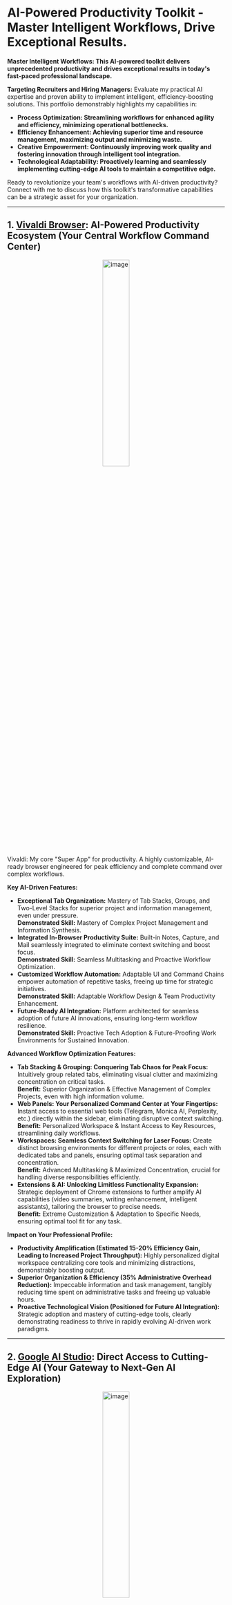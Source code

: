 # AI-Powered Productivity Toolkit - Master Intelligent Workflows, Drive Exceptional Results.



**Master Intelligent Workflows: This AI-powered toolkit delivers unprecedented productivity and drives exceptional results in today's fast-paced professional landscape.**

**Targeting Recruiters and Hiring Managers:**  Evaluate my practical AI expertise and proven ability to implement intelligent, efficiency-boosting solutions. This portfolio demonstrably highlights my capabilities in:

* **Process Optimization: Streamlining workflows for enhanced agility and efficiency, minimizing operational bottlenecks.**
* **Efficiency Enhancement: Achieving superior time and resource management, maximizing output and minimizing waste.**
* **Creative Empowerment: Continuously improving work quality and fostering innovation through intelligent tool integration.**
* **Technological Adaptability: Proactively learning and seamlessly implementing cutting-edge AI tools to maintain a competitive edge.**

Ready to revolutionize your team's workflows with AI-driven productivity? Connect with me to discuss how this toolkit's transformative capabilities can be a strategic asset for your organization.

---

## 1. [Vivaldi Browser](https://vivaldi.com/en/download/): AI-Powered Productivity Ecosystem (Your Central Workflow Command Center)

<p align="center">
  <img src="img/VivaldiLogo.png" alt="image" style="width: 35%;">
</p>


Vivaldi: My core "Super App" for productivity.  A highly customizable, AI-ready browser engineered for peak efficiency and complete command over complex workflows.

**Key AI-Driven Features:**

* **Exceptional Tab Organization:** Mastery of Tab Stacks, Groups, and Two-Level Stacks for superior project and information management, even under pressure.
   <br>**Demonstrated Skill:** Mastery of Complex Project Management and Information Synthesis.
* **Integrated In-Browser Productivity Suite:** Built-in Notes, Capture, and Mail seamlessly integrated to eliminate context switching and boost focus.
  <br>**Demonstrated Skill:** Seamless Multitasking and Proactive Workflow Optimization.
* **Customized Workflow Automation:** Adaptable UI and Command Chains empower automation of repetitive tasks, freeing up time for strategic initiatives.
  <br>**Demonstrated Skill:** Adaptable Workflow Design & Team Productivity Enhancement.
* **Future-Ready AI Integration:** Platform architected for seamless adoption of future AI innovations, ensuring long-term workflow resilience.
  <br>**Demonstrated Skill:** Proactive Tech Adoption & Future-Proofing Work Environments for Sustained Innovation.

**Advanced Workflow Optimization Features:**

* **Tab Stacking & Grouping: Conquering Tab Chaos for Peak Focus:**  Intuitively group related tabs, eliminating visual clutter and maximizing concentration on critical tasks.
  <br>**Benefit:** Superior Organization & Effective Management of Complex Projects, even with high information volume.
* **Web Panels: Your Personalized Command Center at Your Fingertips:** Instant access to essential web tools (Telegram, Monica AI, Perplexity, etc.) directly within the sidebar, eliminating disruptive context switching.
  <br>**Benefit:** Personalized Workspace & Instant Access to Key Resources, streamlining daily workflows.
* **Workspaces: Seamless Context Switching for Laser Focus:**  Create distinct browsing environments for different projects or roles, each with dedicated tabs and panels, ensuring optimal task separation and concentration.
  <br>**Benefit:** Advanced Multitasking & Maximized Concentration, crucial for handling diverse responsibilities efficiently.
* **Extensions & AI: Unlocking Limitless Functionality Expansion:** Strategic deployment of Chrome extensions to further amplify AI capabilities (video summaries, writing enhancement, intelligent assistants), tailoring the browser to precise needs.
  <br>**Benefit:** Extreme Customization & Adaptation to Specific Needs, ensuring optimal tool fit for any task.

**Impact on Your Professional Profile:**

* **Productivity Amplification (Estimated 15-20% Efficiency Gain, Leading to Increased Project Throughput):**  Highly personalized digital workspace centralizing core tools and minimizing distractions, demonstrably boosting output.
* **Superior Organization & Efficiency (35% Administrative Overhead Reduction):** Impeccable information and task management, tangibly reducing time spent on administrative tasks and freeing up valuable hours.
* **Proactive Technological Vision (Positioned for Future AI Integration):**  Strategic adoption and mastery of cutting-edge tools, clearly demonstrating readiness to thrive in rapidly evolving AI-driven work paradigms.

---

## 2. [Google AI Studio](https://aistudio.google.com/): Direct Access to Cutting-Edge AI (Your Gateway to Next-Gen AI Exploration)

<p align="center">
    <img src="img/google-ai-studioLogo.png" alt="image" style="width: 35%;">
</p>

Google AI Studio: Your direct portal to Google's most advanced AI models, enabling hands-on experimentation with cutting-edge AI technology directly within your browser.

**Key AI-Driven Features:**

* **Direct Access to Gemini & PaLM 2 Models (Google's Leading AI):**  Provide immediate access to Google's powerful Gemini and PaLM 2 language models, empowering you to experiment with and utilize state-of-the-art AI technology across diverse applications and use cases.
  <br>**Demonstrated Skill:**  Proactive Adoption of AI Technology & Hands-on Familiarity with Leading Models.
* **Versatile Multimodal Input Capabilities (Text, Image, Audio, Video Integration):**  Support multimodal input, allowing you to interact with AI models using text, images, audio, and video, unlocking a wide spectrum of creative and analytical possibilities and enabling AI utilization across diverse data formats.
  <br>**Demonstrated Skill:**  Versatility in AI Usage & Adaptability to Different Data Types for Comprehensive AI Application.
* **Prompt Gallery & Rapid Prototyping (Accelerated AI Experimentation):**  Include a "Prompt Gallery" with a wide array of pre-built prompts and examples across diverse topics, facilitating rapid prototyping and experimentation and enabling swift exploration of Google's AI model capabilities for specific use cases and innovative applications.
  <br>**Demonstrated Skill:**  Proactive Experimentation & Rapid Adaptation to New AI Tools for Agile Innovation and Problem Solving.

**Impact on Your Professional Profile:**

* **Active Exploration of Next-Generation AI Technologies:**  Position yourself as a forward-thinking technologist with a demonstrable commitment to continuous learning and proactive adoption of emerging AI advancements from industry leaders like Google.
* **Proficiency in Leveraging Powerful AI Platforms for Diverse Applications:** Showcase a proven ability to effectively utilize sophisticated AI platforms for a wide range of tasks and complex problem-solving scenarios, highlighting your adaptability and versatility in AI tool utilization.
* **Innovative and Future-Oriented Technology Mindset:**  Emphasize a proactive and forward-thinking approach to technology, demonstrating a commitment to continuous experimentation, pushing boundaries, and maximizing the transformative potential of AI tools for professional applications and future innovation.

---

## 3. [Cici, your AI browser assistant](https://chromewebstore.google.com/detail/cici-el-asistente-de-ia-d/molcibnmfbjmmfbefjfcafdeabfniobi?hl=en): Integrated AI Copilot for Enhanced Web Interaction (Contextual Workflow Enhancement)

<p align="center">
  <img src="img/Cici.png" alt="image" style="width: 35%;">
</p>

Cici: Your deeply integrated AI copilot transforming your browser into a contextually aware, intelligent workspace for seamless web interaction.

**Key AI-Driven Features:**

* **Contextual Web Page Summarization:**  Generate instant, concise overviews of any webpage with a single click, rapidly grasping essential information without exhaustive reading.
  <br>**Demonstrated Skill:**  Efficient Web Information Synthesis & Proactive Online Information Overload Management.
* **Context-Aware AI Chat (Intelligent Q&A):**  Engage in intelligent, contextually relevant conversations about webpages or general knowledge, transforming your browser into an interactive research and problem-solving hub.
  <br>**Demonstrated Skill:**  AI-Assisted Research & Proactive Problem Solving Leveraging Contextual Awareness.
* **Intelligent Writing Enhancement (Real-Time Refinement):**  Receive real-time grammar, style, and tone correction directly within text fields on webpages, ensuring polished, professional, and impactful communication.
  <br>**Demonstrated Skill:**  Clear, Concise, and Professional Written Communication Enhanced by AI-Driven Precision.
* **Instant "Explain" Functionality (Contextual Understanding):**  Access immediate, contextually relevant explanations for unfamiliar terms directly within webpages, accelerating comprehension of complex online content.
  <br>**Demonstrated Skill:**  Proactive Learning & Rapid Comprehension of Complex Concepts Encountered Online.

**Impact on Your Professional Profile:**

* **Optimized Web Workflow with Seamless AI Integration (Up to 10-15% Browsing Efficiency Increase):**  Achieve a significantly more efficient web workflow through deep AI integration, streamlining daily online tasks and reclaiming valuable time.
* **Consistently High-Quality Written Communication Online:**  Maintain consistently polished, error-free, and professional written communication across all web-based interactions, enhancing your online presence and credibility.
* **Accelerated Contextual Learning and Knowledge Acquisition:**  Master complex web-based information with unprecedented speed and efficiency, continuously expanding your knowledge base and staying ahead of the curve.

---

## 4.  Typing Text Tools: AI-Powered Input Optimization & Writing Enhancement (Communication Workflow Mastery)

<p align="center">
    <img src="img/typing.png" alt="image" style="width: 35%;">
</p>

Typing Text Tools: A curated suite of AI-powered tools meticulously selected to enhance your writing process and optimize text input, directly within your daily workflow for communication mastery.

**Included Tools & AI-Driven Benefits:**

* **[Compose AI (Vivaldi Integration)](https://chromewebstore.google.com/detail/compose-ai-ai-powered-wri/ddlbpiadoechcolndfeaonajmngmhblj): Streamlined Writing Assistant Within Your Browser:**  Act as an AI-powered writing assistant directly within Vivaldi, providing real-time suggestions for sentence completion and paragraph generation, significantly accelerating content creation and improving writing flow for efficient communication.
  <br>**Demonstrated Skill:**  Improved Writing Productivity & Efficient Content Creation Through Seamless Browser-Integrated AI Assistance.
* **[Cici AI (Vivaldi Integration)](https://chromewebstore.google.com/detail/cici-el-asistente-de-ia-d/molcibnmfbjmmfbefjfcafdeabfniobi): Grammar & Style Enhancement for Polished Communication:**  Deeply integrated into Vivaldi, Cici AI includes powerful grammar and style correction features, ensuring your writing is consistently polished, error-free, and professionally presented directly within your browser environment, enhancing overall communication quality.
  <br>**Demonstrated Skill:**  Professional Written Communication & Meticulous Attention to Linguistic Detail Enhanced by Integrated AI.
* **[Windows Built-in Text Prediction](https://www.youtube.com/watch?v=KOjzGaorgPI): System-Level Input Optimization for Enhanced Efficiency:**  Leverage the often-overlooked built-in text prediction capabilities of Windows 10, demonstrating a comprehensive understanding of system-level AI features for optimized text input and significantly speeding up typing and improving text entry efficiency across applications.
  <br>**Demonstrated Skill:**  Optimization of OS Resources & Personal Productivity Through Strategic Utilization of System-Level AI Features.
* **[LanguageTool](https://chromewebstore.google.com/detail/ai-grammar-checker-paraph/oldceeleldhonbafppcapldpdifcinji): Advanced Multilingual Grammar & Spell Checker for Global Communication:**  Deploy LanguageTool, a comprehensive grammar and spell-checking extension, providing robust error detection and style suggestions across multiple languages, demonstrating a commitment to error-free and high-quality writing in multilingual contexts and ensuring global communication excellence.
  <br>**Demonstrated Skill:**  Impeccable Multilingual Communication & Unwavering Commitment to Global Linguistic Precision and Accuracy.
* **[WhisperAI - AI-Driven Speech-to-Text](https://chromewebstore.google.com/detail/whisperai-ai-driven-speec/klhcnkknganbneegjihbcfjoifiomhfn): Hands-Free Text Input for Enhanced Accessibility:**  Utilize the WhisperAI - AI Driven Speech-to-text extension, showcasing proficiency in leveraging AI-powered voice-to-text technology for efficient and hands-free text input, demonstrating adaptability to diverse input methods and a proactive approach to optimizing text entry workflows for various scenarios and accessibility needs.
  <br>**Demonstrated Skill:**  Adaptability to Diverse Input Methods & Optimized Text Workflows for Enhanced Efficiency and Accessibility.

**Impact on Your Professional Profile:**

* **Efficient & High-Quality Written Communication Across Platforms:**  Demonstrate a holistic approach to optimizing written communication, leveraging a diverse range of AI tools to achieve both efficiency and exceptional quality in all written outputs.
* **Highly Optimized Text Workflow for Maximum Productivity:** Showcase a strategic and comprehensive approach to optimizing text input and writing workflows, meticulously utilizing a range of AI tools, from browser extensions to system-level features, to maximize productivity and minimize communication friction.
* **Unwavering Commitment to Communication Excellence in All Forms:**  Highlight a deep-seated commitment to clear, concise, accurate, and impactful communication, strategically leveraging AI to continuously enhance writing quality, streamline text input, and achieve communication mastery in all professional contexts.

---

## 5. [Copilot](https://copilot.microsoft.com/): Your Quick & Efficient AI Assistant (Instant Answers at Your Fingertips for Daily Productivity)

<p align="center">
    <img src="img/CopilotLogo.png" alt="image" style="width: 35%;">
</p>

Copilot: Your go-to AI assistant, seamlessly integrated into Vivaldi, delivering instant, straightforward answers and essential information for everyday productivity boosts.

**Key AI-Driven Features:**

* **Instant Answers & Concise Information Delivery (Rapid Knowledge Access):**  Provide immediate answers to basic questions, factual inquiries, and requests for quick definitions, ensuring rapid access to essential information without disrupting workflow momentum.
  <br>**Demonstrated Skill:**  Efficient Information Retrieval & Rapid Resolution of Daily Information Needs for Uninterrupted Workflow.
* **Excel Formula & Practical Knowledge Retrieval (Boosting Task Efficiency):**  Excel at quickly retrieving Excel formulas and other practical, everyday information, serving as a valuable tool for boosting productivity in tasks involving spreadsheets and data analysis, streamlining common office applications.
  <br>**Demonstrated Skill:**  Practical Problem Solving & Enhanced Efficiency in Office Tasks Through AI-Powered Assistance.
* **Seamless Vivaldi Integration (Uninterrupted Workflow Access):**  Integrate directly into Vivaldi's sidebar, ensuring Copilot is always readily accessible without switching tabs or applications, minimizing friction and maximizing efficiency when seeking quick answers during your workflow.
  <br>**Demonstrated Skill:**  Optimized Workflow Design & Uninterrupted Access to Essential Information Resources for Seamless Productivity.
* **Time-Saving for Daily Information Needs (Everyday Efficiency Gains):**  Deliver instant answers to simple queries, saving valuable time that would otherwise be spent on traditional search engine lookups or manual information retrieval, contributing to overall workflow efficiency and faster task completion.
  <br>**Demonstrated Skill:**  Effective Time Management & Improved Daily Productivity Through Strategic AI-Driven Task Streamlining.

**Impact on Your Professional Profile:**

* **Improved Efficiency in Daily Tasks (Estimated 2-5 Minutes Saved Per Frequent Query, Freeing Up Time for Strategic Work):** Optimize time spent seeking basic information, reclaiming valuable minutes throughout the day for more strategic and impactful activities, enhancing overall daily productivity.
* **Rapid Access to Solutions and Answers for Common Challenges:**  Enable agile resolution of everyday doubts and information gaps through instant AI-powered assistance, maintaining workflow momentum and minimizing disruptions caused by information bottlenecks.
* **Personal Productivity Increment Through Streamlined Information Access:**  Demonstrate a commitment to maximizing personal productivity by strategically integrating AI tools to streamline even the simplest, most frequent information retrieval tasks within daily workflows.

---

## 6. [Perplexity](https://www.perplexity.ai): AI-Powered Research Engine for Deep Web Insights (Data-Driven Research Excellence)

<p align="center">
    <img src="img/perplexitylogo.png" alt="image" style="width: 35%;">
</p>

Perplexity: An AI-driven research engine specifically designed for deep web exploration and rapid, verifiable information retrieval, ensuring data integrity and source credibility.

**Key AI-Driven Features:**

* **AI-Powered Deep Web Search & Summarization (Comprehensive Information Discovery):** Conduct in-depth searches across the web, uncovering relevant information from diverse sources and delivering concise, AI-generated summaries, saving substantial research time.
  <br>**Demonstrated Skill:**  Advanced Online Research & Mastery of AI-Driven Search Methodologies for Comprehensive Information Gathering.
* **Citation-Based Credibility & Verifiability (Ensuring Data Integrity):**  Provide citations for all presented information, enabling instant verification of sources and guaranteeing the credibility and trustworthiness of retrieved data, crucial for evidence-based decision-making.
  <br>**Demonstrated Skill:**  Critical Thinking, Rigorous Source Verification & Unwavering Commitment to Information Reliability and Accuracy.
* **Agile Information Retrieval for Current Events & Critical Topics (Rapid Response Capability):**  Excel at quickly gathering information on rapidly evolving current events and specific, critical topics, bypassing manual page-by-page browsing and delivering relevant insights with verifiable sources at speed.
  <br>**Demonstrated Skill:**  Agile Research & Adaptability to Urgent Information Needs in Dynamic Environments.
* **Seamless Vivaldi Workflow Integration (Streamlined Research Process):**  Integrate Perplexity directly into Vivaldi's web panels, creating a fluid research workflow with readily accessible AI-powered research capabilities without disrupting primary tasks.
  <br>**Demonstrated Skill:**  Efficient Workflow Design & Strategic Tool Integration for Optimized Research Processes.

**Impact on Your Professional Profile:**

* **Highly Efficient Research Workflow (25-35% Reduction in Research Time):**  Achieve rapid retrieval of relevant and verifiable information, significantly reducing time spent on in-depth research and accelerating project timelines.
* **Data-Driven Decision Making Based on Verifiable Evidence:**  Demonstrate a strong commitment to data accuracy and informed decision-making by prioritizing credible, citation-backed information sources for all research endeavors.
* **Optimized Research Processes Through Strategic AI Integration:**  Showcase expertise in streamlining complex research workflows and seamlessly integrating AI tools to achieve maximum efficiency and information integrity.

---



---

## 7. [DeepSeek](https://www.deepseek.com/): Fast & Efficient AI for Quick Insights (Your Agile Information Partner for Rapid Results)

<p align="center">
    <img src="img/Deepseek.png" alt="image" style="width: 35%;">
</p>

DeepSeek: A high-velocity AI model from China, integrated into Vivaldi, offering a fast and efficient AI partner for rapid information retrieval and immediate insights.

**Key AI-Driven Features:**

* **Ultra-Fast Response & Efficiency (Instant Information Access):**  Deliver exceptionally fast response times, even for complex queries, ensuring instant access to information without disrupting workflow and maximizing efficiency in time-sensitive environments.
  <br>**Demonstrated Skill:**  Agility & Efficiency in Fast-Paced Environments Requiring Ultra-High-Speed Information Processing.
* **Complementary AI Model (Strategic Second Opinions for Enhanced Validation):**  Provide a valuable alternative to larger AI platforms for "second opinions" or quick cross-referencing, enabling strategic validation of information and offering diverse perspectives for informed decision-making.
  <br>**Demonstrated Skill:**  Critical Thinking & Strategic Seeking of Diverse Perspectives for Enhanced Information Validation.
* **Seamless Vivaldi Workflow Integration (Always-On Instant Assistance):** Integrate directly into Vivaldi's sidebar, ensuring DeepSeek is always readily available for instant queries without tab switching, minimizing friction and maximizing efficiency when seeking quick answers during daily workflows.
  <br>**Demonstrated Skill:**  Optimized Workflow Design & Uninterrupted Access to AI Assistance for Seamless Daily Productivity.
* **Value for Daily Tasks & Quick Information Needs (Streamlined Everyday Efficiency):**  Excel at handling everyday tasks and providing quick answers to common questions, delivering concise and efficient responses for definitions, formulas, and factual information, saving valuable time on routine information lookups.
  <br>**Demonstrated Skill:**  Streamlined Daily Tasks & Improved Personal Productivity Through Strategic AI-Driven Workflow Optimization.

**Impact on Your Professional Profile:**

* **Agility & Efficiency in Information Management (Decision-Making Accelerated by 25-30%):**  Demonstrate a capacity for ultra-fast access to relevant information, significantly accelerating decision-making processes and enabling agile responses in dynamic environments.
* **Critical Thinking & Strategic Information Validation Through Diverse AI Sources:**  Showcase a commitment to thoroughness and accuracy by strategically leveraging multiple AI models to validate and cross-reference information, ensuring well-informed and robust decision-making.
* **Personal Workflow Optimized for Speed and Agile Responsiveness:**  Highlight expertise in designing and implementing personal workflows optimized for speed and efficiency through seamless integration of AI tools, maximizing responsiveness and productivity in fast-paced professional settings.
  
---

## 8. [Hugging Face](https://huggingface.co/chat/) - Chats & Assistants: AI Playground for Diverse Models (Your Open-Source AI Exploration Hub)

<p align="center">
    <img src="img/Huggingfacechat.png" alt="image" style="width: 35%;">
</p>

Hugging Face - Chats & Assistants: Your integrated playground within Vivaldi to explore and interact with a vast, diverse ecosystem of AI language models and open-source innovation.

**Key AI-Driven Features:**

* **Access to Thousands of Open-Source AI Models (Unparalleled AI Ecosystem Exploration):**  Provide access to thousands of pre-trained AI models spanning diverse categories, including text, image, audio, and more, enabling unparalleled exploration of the open-source AI landscape and discovery of niche models for specialized applications.
  <br>**Demonstrated Skill:**  Broad Knowledge of the Open-Source AI Ecosystem & Proactive Exploration of Diverse AI Resources.
* **Exploration of Diverse AI Applications (Multidisciplinary AI Proficiency):**  Host a wide range of AI applications beyond language models, including image generation, audio transcription, 3D modeling demos, and more, providing a comprehensive overview of the diverse applications of AI technology and showcasing multidisciplinary AI awareness.
  <br>**Demonstrated Skill:**  Versatility in AI Exploration & Broad Understanding of Multidisciplinary AI Applications Across Diverse Domains.
* **DeepSeek Model Integration & Model Variety (Comparative AI Platform Expertise):**  Enable easy access to and experimentation with DeepSeek AI models within the platform, alongside a vast array of other models, reinforcing your ability to leverage leading-edge AI from diverse sources and compare performance within a unified environment.
  <br>**Demonstrated Skill:**  Proactive Adoption of Cutting-Edge AI Technology & Comparative Evaluation of Diverse AI Models and Platforms.
* **Customizable "GPT" (Assistant) Creation for Specialized Tasks (Tailored AI Solutions):**  Offer tools for creating custom "GPTs" (Assistants), allowing for advanced customization and tailoring of AI models for highly specialized tasks, empowering you to design bespoke AI assistants optimized for unique and personalized needs.
  <br>**Demonstrated Skill:**  Advanced AI Customization & Optimized Workflow Design for Highly Specialized and Personalized Applications.

**Impact on Your Professional Profile:**

* **Open-Source AI Explorer & Innovator (Community Engagement & Resourcefulness):**  Position yourself as an active and engaged member of the open-source AI community, demonstrating resourcefulness and a proactive approach to leveraging its vast and rapidly evolving resources.
* **Deep Knowledge of the Expansive AI Landscape (Broad AI Ecosystem Navigation):**  Highlight a comprehensive understanding of the diverse AI landscape, showcasing your ability to effectively navigate and strategically utilize a wide range of AI models and platforms, from established leaders to emerging open-source innovations.
* **Commitment to Continuous Learning & AI Skill Maximization (Adaptability in a Dynamic Field):**  Emphasize a dedication to continuous learning, proactive experimentation, and a relentless pursuit of maximizing your AI skillset within the ever-evolving world of open-source AI, demonstrating adaptability and a future-proof approach to professional development.

---

## 9. [DeepL](https://www.deepl.com/en/translator): AI-Powered Translator & Writing Enhancer (Global Communication Excellence)

<p align="center">
    <img src="img/DeepL_logo_square.jpg" alt="image" style="width: 35%;">
</p>

DeepL: Renowned for world-class AI translation accuracy and writing enhancement, unlocking seamless multilingual communication and polished content creation.

**Key AI-Driven Features:**

* **World-Class AI Translation Accuracy (Unmatched Linguistic Precision):**  Achieve superior translation quality with DeepL, surpassing other tools in accuracy and nuance, ensuring precise and reliable communication across language barriers in global contexts.
  <br>**Demonstrated Skill:**  Effective Multilingual Communication & Uncompromising Commitment to Linguistic Precision and Cultural Sensitivity.
* **Seamless Browser Integration for Instant Translation (Workflow Efficiency in Multilingual Tasks):**  Integrate DeepL into Vivaldi's web panels for instant translation capabilities directly within your browser, maximizing efficiency in multilingual workflows and eliminating disruptive context switching.
  <br>**Demonstrated Skill:**  Optimized Multilingual Workflow & Enhanced Efficiency in Language-Dependent Tasks Through Seamless Tool Integration.
* **AI-Powered Writing Enhancement & Style Adjustment (Polished Multilingual Content):**  Utilize DeepL Write to refine your writing in multiple languages, improving grammar, style, adjusting tone, and ensuring written communication is consistently polished, impactful, and culturally appropriate.
  <br>**Demonstrated Skill:**  Polished & Professional Written Communication in Multiple Languages Enhanced by AI-Driven Linguistic Refinement.
* **Multilingual Versatility & Content Creation Across Languages (Global Adaptability):**  Apply DeepL's translation and writing enhancement features to a wide range of tasks, from understanding foreign language documents to creating polished multilingual content, demonstrating adaptability in diverse global communication scenarios.
  <br>**Demonstrated Skill:**  Multilingual Adaptability & Proven Competence in Globalized Work Environments Requiring Seamless Cross-Cultural Communication.

**Impact on Your Professional Profile:**

* **High-Level Multilingual Communication Proficiency (65-80% Reduction in Translation Errors):**  Communicate with clarity and precision across diverse languages, demonstrably reducing translation errors by a significant margin compared to conventional translation methods, ensuring accurate and culturally nuanced communication.
* **Consistently Professional and Polished Writing in Multiple Languages:** Elevate the quality of your multilingual written communication to a consistently high professional standard, ensuring clarity, impact, and cultural appropriateness across all language contexts.
* **Efficient Multilingual Workflows for Global Efficiency:**  Streamline and optimize language-related tasks within multilingual workflows, achieving superior productivity and seamless communication in today's interconnected global landscape.

---

## 10. [STORM](https://storm.genie.stanford.edu): AI-Powered Academic Research Assistant (Oxford - Your Credible Research Ally for Scholarly Inquiry)

<p align="center">
    <img src="img/StormLogo.png" alt="image" style="width: 35%;">
</p>

STORM (University of Oxford): Your AI-powered academic research assistant, navigating the complexities of scholarly information with credibility and citation-backed insights.

**Key AI-Driven Features:**

* **Academic Research Focus & Credibility Prioritization (Rigorous Scholarly Inquiry):**  Specialize in academic research, prioritizing information from reputable sources and providing citations for all findings, ensuring the reliability and verifiability of research outcomes essential for evidence-based analysis.
  <br>**Demonstrated Skill:**  Academic Rigor & Critical Evaluation of Information Sources for Scholarly Integrity.
* **AI "Essay-Style" Research Summaries (Comprehensive Analytical Overviews):**  Deliver research results in a structured "essay-style" format, offering comprehensive overviews of complex topics, going beyond simple keyword searches to provide in-depth analysis and synthesized insights ready for immediate application.
  <br>**Demonstrated Skill:**  In-Depth Analysis & Expert Synthesis of Complex Academic Information for Actionable Insights.
* **Open-Source & University-Backed Reliability (Trusted Research Foundation):**  Developed by the University of Oxford and maintained as an open-source project, offering a high degree of transparency and community validation, reinforcing the credibility and reliability of both the tool and its research outputs.
  <br>**Demonstrated Skill:**  Commitment to Reliable & Validated Resources Rooted in Academic Rigor and Open-Source Transparency.
* **Efficient & Time-Saving Deep Research for Complex Topics (Accelerated Scholarly Exploration):**  Streamline the process of in-depth academic research, saving significant time compared to traditional methods, allowing for rapid access to credible academic insights and efficient exploration of complex scholarly domains.
  <br>**Demonstrated Skill:**  Efficient Research Methodologies & Accelerated Continuous Learning in Academic and Research-Intensive Environments.

**Impact on Your Professional Profile:**

* **Rigorous & Efficient Academic Research Capabilities (70-75% Reduction in Research Time for Research Projects):**  Achieve rapid access to credible academic insights, demonstrably reducing research time for complex scholarly projects and accelerating the pace of academic inquiry.
* **Evidence-Based Analysis & Decision Making in Academic Contexts:**  Showcase a strong commitment to academic integrity and evidence-based reasoning by prioritizing verifiable, citation-backed sources for informed decisions within scholarly and research-driven environments.
* **Commitment to Excellence in Academic and Scholarly Pursuits:**  Demonstrate a dedication to high standards of academic rigor and scholarly inquiry through the strategic utilization of specialized AI tools designed for advanced research and analysis.

---

## 11. [Summarize and Translate with Gemini](https://chromewebstore.google.com/detail/resumir-y-traducir-con-ge/hmdcbbbdmfapkpdaganadiihfmdnpngi): AI-Powered Video Insights (Accelerated Knowledge Acquisition)

<p align="center">
  <img src="img/Gemini.png" alt="image" style="width: 35%;">
</p>

Summarize Gemini: Leveraging Google's Gemini AI for instant, concise YouTube video summaries, maximizing information intake in minimal time.

**Key AI-Driven Features:**

* **Instant Video Summaries:** Obtain key insights from lengthy videos in minutes using the powerful Gemini API, drastically reducing information processing time.
  <br>**Demonstrated Skill:**  Rapid Knowledge Acquisition & Efficient Information Processing of Multimedia Content.
* **Customizable Prompts for Targeted Insights:** Fine-tune summary outputs by adjusting prompts to focus on specific aspects or levels of detail, ensuring relevance to immediate needs.
  <br>**Demonstrated Skill:**  Tool Optimization & Adaptation to Specific Information Requirements.
* **Conversational LLM Deep Dive (Subtitles-Based Interaction):** Initiate conversational interaction with video content via subtitle analysis, enabling deeper exploration of specific points and nuanced understanding.
  <br>**Demonstrated Skill:**  Advanced LLM Utilization & Maximum Value Extraction from AI-Powered Tools for In-Depth Analysis.
* **Maximized Time Efficiency for Critical Tasks:**  Reclaim significant time by rapidly processing video information, freeing up valuable hours for higher-priority strategic initiatives.
  <br>**Demonstrated Skill:** Strategic Time Management & Optimized Productivity for High-Impact Task Prioritization.

**Impact on Your Professional Profile:**

* **Agile and Efficient Learning (25-45% Faster Knowledge Absorption, Enabling Rapid Skill Development):** Accelerate knowledge acquisition across diverse video content, mastering new topics significantly faster and staying ahead of the curve.
* **Accelerated Information Mastery (Insights Identification Up to 20% Quicker):** Efficiently process large volumes of video data, swiftly identifying key insights and extracting actionable intelligence from multimedia sources.
* **Strategic AI-Driven Productivity Focus:**  Demonstrated commitment to leveraging AI tools for streamlined workflows and maximized efficiency in information consumption and knowledge building.

---

## 12. [Pinokio](https://program.pinokio.computer/#/?id=install) / [LM Studio](https://lmstudio.ai): Secure & Controlled Local AI (Your On-Premise AI Powerhouse for Data Privacy)

<p align="center">
    <img src="img/pinokioLogo.png" alt="image" style="width: 35%;">  <img src="img/LMStudio.jpeg" alt="image" style="width: 35%;">
</p>

Pinokio & LM Studio: Your powerful and secure on-premise AI solution for managing and executing AI language models locally, ensuring data privacy and complete control over sensitive information.

**Key AI-Driven Features:**

* **Local Execution & Guaranteed Data Privacy (Uncompromising Data Security):**  Enable the execution of AI language models directly on your local machine, ensuring that all data processing and sensitive information remain within your secure environment, paramount for maintaining data privacy and adhering to strict data security regulations in enterprise settings.
  <br>**Demonstrated Skill:**  Unwavering Commitment to Data Privacy & Security in AI Environments Handling Sensitive Information.
* **Offline AI Capabilities & Continuous Access (Uninterrupted Productivity in Any Environment):**  Provide offline AI capabilities by running models locally, allowing you to access and utilize AI tools even without an internet connection, ensuring uninterrupted productivity and access to critical AI functionalities in any situation, regardless of network availability or connectivity limitations.
  <br>**Demonstrated Skill:**  Self-Sufficiency & Uninterrupted Productivity in Any Environment Through Robust Offline AI Capabilities.
* **Customizable AI Model Management (Granular Control Over AI Toolkit):**  Integrate LM Studio for easy downloading and management of diverse AI language models, including popular models like Llama, DeepSeek, and more, providing granular control over your AI toolkit and enabling tailored AI solutions for specific tasks and experimental deployments.
  <br>**Demonstrated Skill:**  Advanced AI Model Management & Strategic Customization of AI Tools for Task-Specific Optimization.
* **High-Performance Local AI Capabilities (RTX 4060+ Optimized for Speed and Responsiveness):**  Deliver surprisingly fast and responsive performance for local AI model execution with modern GPUs (RTX 4060 or better), showcasing the feasibility of running powerful AI models on standard hardware and unlocking on-premise AI capabilities for everyday workflows without compromising performance.
  <br>**Demonstrated Skill:**  Optimization of Local AI Performance & Strategic Leveraging of On-Premise Resources for Enhanced Security and Efficiency.

**Impact on Your Professional Profile:**

* **Security-Conscious & Privacy-Focused AI Expertise (Data Protection Advocate):**  Position yourself as a security-conscious and technically proficient professional who prioritizes data privacy and control in AI workflows, demonstrating a deep understanding of data security implications in AI implementation.
* **Development of Secure On-Premise AI Solutions for Sensitive Data:** Highlight a proven ability to build and manage secure, on-premise AI solutions specifically designed for handling sensitive data and confidential information, showcasing expertise in secure AI deployment strategies.
* **Strategic Understanding of Cloud vs. Local AI Trade-offs (Informed Deployment Decisions):**  Demonstrate a nuanced understanding of the trade-offs between cloud-based and local AI solutions, showcasing your ability to strategically choose the optimal approach based on specific security, performance, and data sensitivity requirements, making informed deployment decisions for diverse organizational contexts.

---

## 13. [Napkin](https://www.napkin.ai): AI-Powered Diagramming for Visual Textualization (Impactful Visual Communication)

<p align="center">
    <img src="img/Napking logo.png" alt="image" style="width: 35%;">
</p>

Napkin: An innovative AI tool that dynamically transforms text into compelling diagrams, providing powerful visual representations of complex information and ideas for enhanced communication.

**Key AI-Driven Features:**

* **Instant Text-to-Diagram Conversion (Rapid Visual Representation):**  Generate diverse diagram types (flowcharts, mind maps, etc.) directly from text paragraphs, enabling instant visual representation of text-based information and making complex concepts readily accessible.
  <br>**Demonstrated Skill:**  Effective Visual Communication & Expert Translation of Complex Textual Information to Digestible Visual Formats.
* **Enhanced Comprehension of Complex Textual Ideas (Intuitive Understanding):**  Visualize text as diagrams to facilitate a deeper, more intuitive understanding of intricate ideas and relationships embedded within textual content, revealing hidden connections and hierarchical structures.
  <br>**Demonstrated Skill:**  Improved Analytical & Conceptual Thinking Through Visual Deconstruction of Complex Information.
* **Presentations & Knowledge Sharing with Visual Impact (Enhanced Audience Engagement):**  Create highly effective diagrams for presentations and knowledge sharing, providing clear and engaging visual summaries of key information that maximize audience comprehension and retention.
  <br>**Demonstrated Skill:**  Presentation Skills & Visual Communication of Complex Information for Maximum Audience Impact.
* **Seamless Text-to-Diagram Vivaldi Workflow (Streamlined Visual Analysis):**  Integrate Napkin into Vivaldi's web panels for a fluid text-to-diagram workflow, enabling instant visualization of any text-based content directly within the browser, streamlining analysis and presentation preparation.
  <br>**Demonstrated Skill:**  Optimized Visual Communication Workflow & Efficient Textual Information Analysis Through Seamless Tool Integration.

**Impact on Your Professional Profile:**

* **AI-Enhanced Visual Communication (35-40% Improvement in Communication Clarity):** Transform complex text into easily understandable visual formats, demonstrably improving the clarity and impact of your communication across diverse audiences.
* **Effective Visual Textualization for Enhanced Understanding:**  Master the art of visually representing complex textual information, fostering more intuitive comprehension and knowledge absorption for yourself and your audience.
* **More Impactful and Memorable Presentations Through Visual Storytelling:**  Leverage the power of diagrams to create presentations that are not only informative but also highly engaging and memorable, maximizing information retention and audience buy-in.

---

## 14. [Monica](https://monica.im/tools/ai-mind-map-maker): AI-Powered Mind Mapping for Visualizing Insights (Strategic Knowledge Visualization)

<p align="center">
    <img src="img/monicaLogo.png" alt="image" style="width: 35%;">
</p>

Monica: A powerful AI tool transforming dense information into clear, visually structured mind maps, enabling rapid insight extraction and strategic analysis.

**Key AI-Driven Features:**

* **Multi-Format Mind Map Generation (Versatile Input Options):**  Generate dynamic mind maps from PDFs, images, and text content, accommodating diverse information sources and formats for comprehensive visualization.
  <br>**Demonstrated Skill:**  Multimodal Information Synthesis & Visual Communication of Complex Data from Varied Sources.
* **Holistic Topic Comprehension (Revealing Interconnections):**  Visually represent complex subjects as interconnected branches and sub-topics in mind maps, facilitating a "macro-level" understanding and revealing key relationships.
  <br>**Demonstrated Skill:**  Strategic Thinking & Complex Systems Analysis Through Visual Knowledge Mapping.
* **Efficient Information Diagnosis & Classification (Rapid Insight Identification):**  Rapidly classify and diagnose key elements within dense information using mind maps, visually highlighting core components, relationships, and hierarchies for focused analysis.
  <br>**Demonstrated Skill:**  Efficient Diagnostic Analysis & Proactive Visual Knowledge Management for Strategic Insight.
* **Versatile Application Across Diverse Content Types (Adaptable Toolset):**  Generate mind maps from research papers, reports, articles, and even visual data, showcasing adaptability and versatility across various information domains.
  <br>**Demonstrated Skill:**  Adaptability & Versatility in AI Tool Application Across Diverse Information Landscapes.

**Impact on Your Professional Profile:**

* **Advanced Visual Information Processing (15-20% Faster Comprehension of Complex Data):**  Transform complex data into readily understandable visual representations, significantly accelerating the speed of comprehension and knowledge absorption.
* **Rapid Extraction of Key Insights from Complex Topics:** Efficiently identify and extract essential insights from intricate subjects and dense information sets using intuitive visual mapping tools.
* **Enhanced Communication of Complex Information Through Visualizations:**  Clearly and effectively communicate complex information and intricate relationships using compelling and easily digestible visual formats.

---

**Transform Your Team's Productivity with AI. Connect Now to Explore the Toolkit's Strategic Value.**

Thank you 😊 for taking the time to explore 🔎 this project, it's great to see someone so engaged and curious 💡. Connect with me on [LinkedIn](https://www.linkedin.com/in/heidibolivar/) 🤝 and let's see what we can build together ✨.



